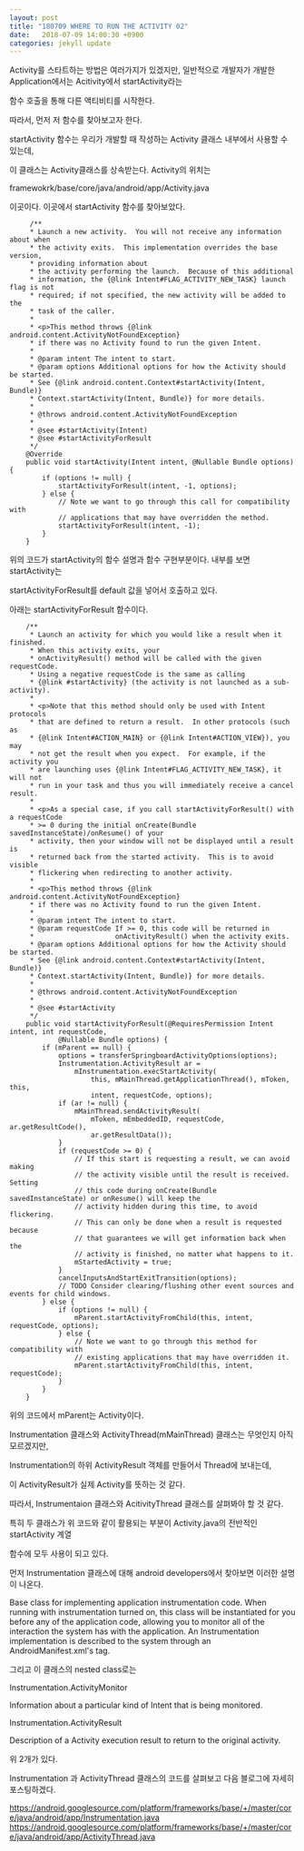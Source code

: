 ```yaml
---
layout: post
title: "180709 WHERE TO RUN THE ACTIVITY 02"
date:   2018-07-09 14:00:30 +0900
categories: jekyll update
---
```


Activity를 스타트하는 방법은 여러가지가 있겠지만, 일반적으로 개발자가 개발한 Application에서는 Acitivity에서 startActivity라는

함수 호출을 통해 다른 액티비티를 시작한다.

따라서, 먼저 저 함수를 찾아보고자 한다.

startActivity 함수는 우리가 개발할 때 작성하는 Activity 클래스 내부에서 사용할 수 있는데,

이 클래스는 Activity클래스를 상속받는다. Activity의 위치는 

framewokrk/base/core/java/android/app/Activity.java

이곳이다. 이곳에서 startActivity 함수를 찾아보았다.

```
     /**
     * Launch a new activity.  You will not receive any information about when
     * the activity exits.  This implementation overrides the base version,
     * providing information about
     * the activity performing the launch.  Because of this additional
     * information, the {@link Intent#FLAG_ACTIVITY_NEW_TASK} launch flag is not
     * required; if not specified, the new activity will be added to the
     * task of the caller.
     *
     * <p>This method throws {@link android.content.ActivityNotFoundException}
     * if there was no Activity found to run the given Intent.
     *
     * @param intent The intent to start.
     * @param options Additional options for how the Activity should be started.
     * See {@link android.content.Context#startActivity(Intent, Bundle)}
     * Context.startActivity(Intent, Bundle)} for more details.
     *
     * @throws android.content.ActivityNotFoundException
     *
     * @see #startActivity(Intent)
     * @see #startActivityForResult
     */
    @Override
    public void startActivity(Intent intent, @Nullable Bundle options) {
        if (options != null) {
            startActivityForResult(intent, -1, options);
        } else {
            // Note we want to go through this call for compatibility with
            // applications that may have overridden the method.
            startActivityForResult(intent, -1);
        }
    }
```

위의 코드가 startActivity의 함수 설명과 함수 구현부분이다. 내부를 보면 startActivity는

startActivityForResult를 default 값을 넣어서 호출하고 있다.

아래는 startActivityForResult 함수이다.

```
    /**
     * Launch an activity for which you would like a result when it finished.
     * When this activity exits, your
     * onActivityResult() method will be called with the given requestCode.
     * Using a negative requestCode is the same as calling
     * {@link #startActivity} (the activity is not launched as a sub-activity).
     *
     * <p>Note that this method should only be used with Intent protocols
     * that are defined to return a result.  In other protocols (such as
     * {@link Intent#ACTION_MAIN} or {@link Intent#ACTION_VIEW}), you may
     * not get the result when you expect.  For example, if the activity you
     * are launching uses {@link Intent#FLAG_ACTIVITY_NEW_TASK}, it will not
     * run in your task and thus you will immediately receive a cancel result.
     *
     * <p>As a special case, if you call startActivityForResult() with a requestCode
     * >= 0 during the initial onCreate(Bundle savedInstanceState)/onResume() of your
     * activity, then your window will not be displayed until a result is
     * returned back from the started activity.  This is to avoid visible
     * flickering when redirecting to another activity.
     *
     * <p>This method throws {@link android.content.ActivityNotFoundException}
     * if there was no Activity found to run the given Intent.
     *
     * @param intent The intent to start.
     * @param requestCode If >= 0, this code will be returned in
     *                    onActivityResult() when the activity exits.
     * @param options Additional options for how the Activity should be started.
     * See {@link android.content.Context#startActivity(Intent, Bundle)}
     * Context.startActivity(Intent, Bundle)} for more details.
     *
     * @throws android.content.ActivityNotFoundException
     *
     * @see #startActivity
     */
    public void startActivityForResult(@RequiresPermission Intent intent, int requestCode,
            @Nullable Bundle options) {
        if (mParent == null) {
            options = transferSpringboardActivityOptions(options);
            Instrumentation.ActivityResult ar =
                mInstrumentation.execStartActivity(
                    this, mMainThread.getApplicationThread(), mToken, this,
                    intent, requestCode, options);
            if (ar != null) {
                mMainThread.sendActivityResult(
                    mToken, mEmbeddedID, requestCode, ar.getResultCode(),
                    ar.getResultData());
            }
            if (requestCode >= 0) {
                // If this start is requesting a result, we can avoid making
                // the activity visible until the result is received.  Setting
                // this code during onCreate(Bundle savedInstanceState) or onResume() will keep the
                // activity hidden during this time, to avoid flickering.
                // This can only be done when a result is requested because
                // that guarantees we will get information back when the
                // activity is finished, no matter what happens to it.
                mStartedActivity = true;
            }
            cancelInputsAndStartExitTransition(options);
            // TODO Consider clearing/flushing other event sources and events for child windows.
        } else {
            if (options != null) {
                mParent.startActivityFromChild(this, intent, requestCode, options);
            } else {
                // Note we want to go through this method for compatibility with
                // existing applications that may have overridden it.
                mParent.startActivityFromChild(this, intent, requestCode);
            }
        }
    }
```

위의 코드에서 mParent는 Activity이다.

Instrumentation 클래스와 ActivityThread(mMainThread) 클래스는 무엇인지 아직 모르겠지만, 

Instrumentation의 하위 ActivityResult 객체를 만들어서 Thread에 보내는데,

이 ActivityResult가 실제 Activity를 뜻하는 것 같다.

따라서, Instrumentaion 클래스와 AcitivityThread 클래스를 살펴봐야 할 것 같다.

특히 두 클래스가 위 코드와 같이 활용되는 부분이 Activity.java의 전반적인 startActivity 계열

함수에 모두 사용이 되고 있다.

먼저 Instrumentation 클래스에 대해 android developers에서 찾아보면 이러한 설명이 나온다.

Base class for implementing application instrumentation code. 
When running with instrumentation turned on, 
this class will be instantiated for you before any of the application code, 
allowing you to monitor all of the interaction the system has with the application. 
An Instrumentation implementation is described to the system through an AndroidManifest.xml's <instrumentation> tag.
  
그리고 이 클래스의 nested class로는

Instrumentation.ActivityMonitor

Information about a particular kind of Intent that is being monitored. 

Instrumentation.ActivityResult

Description of a Activity execution result to return to the original activity.

위 2개가 있다.

Instrumentation 과 ActivityThread 클래스의 코드를 살펴보고 다음 블로그에 자세히 포스팅하겠다.

<https://android.googlesource.com/platform/frameworks/base/+/master/core/java/android/app/Instrumentation.java>
<https://android.googlesource.com/platform/frameworks/base/+/master/core/java/android/app/ActivityThread.java>
